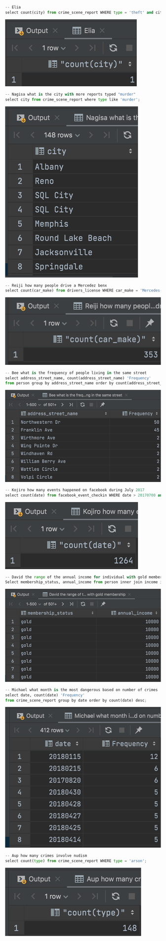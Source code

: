 ```.py
-- Elia
select count(city) from crime_scene_report WHERE type = 'theft' and city = 'SQL City';
```
![](sql_pic1.png)
```.py
-- Nagisa what is the city with more reports typed "murder"
select city from crime_scene_report where type like 'murder';
```
![](sql_pic2.png)
```.py
-- Reiji how many people drive a Mercedez benx
select count(car_make) from drivers_license WHERE car_make = 'Mercedes-Benz';
```
![](sql_pic3.png)
```.py
-- Bee what is the frequency of people living in the same street
select address_street_name, count(address_street_name) 'Frequency'
from person group by address_street_name order by count(address_street_name) desc;
```
![](sql_pic4.png)
```.py
-- Kojiro how many events happened on facebook during July 2017
select count(date) from facebook_event_checkin WHERE date > 20170700 and date < 20170800;
```
![](sql_pic5.png)
```.py
-- David the range of the annual income for individual with gold membership
Select membership_status, annual_income from person inner join income i on person.ssn inner join get_fit_now_member g on person.name = g.name order by annual_income asc;
```
![](sql_pic6.png)
```.py
-- Michael what month is the most dangerous based on number of crimes
select date, count(date) 'Frequency'
from crime_scene_report group by date order by count(date) desc;
```
![](sql_pic7.png)
```.py
-- Aup how many crimes involve nudism
select count(type) from crime_scene_report WHERE type = 'arson';
```
![](sql_pic8.png)
